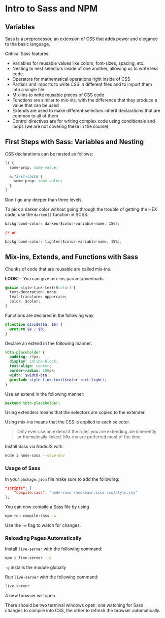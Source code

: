 # Intro to Sass and NPM

## Variables

Sass is a preprocessor, an extension of CSS that adds power and elegance to the basic language.

Critical Sass features:

- Variables for reusable values like colors, font-sizes, spacing, etc.
- Nesting to nest selectors inside of one another, allowing us to write less code.
- Operators for mathematical operations right inside of CSS
- Partials and imports to write CSS in different files and to import them into a single file
- Mix-ins to write reusable pieces of CSS code
- Functions are similar to mix-ins, with the difference that they produce a value that can be used
- Extends are used to make different selectors inherit declarations that are common to all of them
- Control directives are for writing complex code using conditionals and loops (we are not covering these in the course)

## First Steps with Sass: Variables and Nesting

CSS declarations can be nested as follows:

```css
li {
  some-prop: some-value;

  &:first-child {
    some-prop: some-value;
  }
}
```

Don't go any deeper than three levels.

To pick a darker color without going through the trouble of getting the HEX code, use the `darken()` function in SCSS.

```css
background-color: darken($color-variable-name, 15%);

// or

background-color: lighten($color-variable-name, 15%);
```

## Mix-ins, Extends, and Functions with Sass

Chunks of code that are reusable are called mix-ins.

**LOOK!** - You can give mix-ins params/overloads

```css
@mixin style-link-text($color) {
  text-decoration: none;
  text-transform: uppercase;
  color: $color;
}
```

Functions are declared in the following way:

```scss
@function divide($a, $b) {
  @return $a / $b;
}
```

Declare an extend in the following manner:

```scss
%btn-placeholder {
  padding: 10px;
  display: inline-block;
  text-align: center;
  border-radius: 100px;
  width: $width-btn;
  @include style-link-text($color-text-light);
}
```

Use an extend in the following manner:

```scss
@extend %btn-placeholder;
```

Using extenders means that the selectors are copied to the extender.

Using mix-ins means that the CSS is applied to each selector.

> Only ever use an extend if the rules you are extending are inherently or thematically linked.
> Mix-ins are preferred most of the time.


Install Sass via NodeJS with:

```bash
node i node-sass --save-dev
```

### Usage of Sass

In your `package.json` file make sure to add the following:

```json
"scripts": {
    "compile:sass": "node-sass sass/main.scss css/style.css"
},
```

You can now compile a Sass file by using

```bash
npm run compile:sass -w
```

Use the `-w` flag to watch for changes.

### Reloading Pages Automatically

Install `live-server` with the following command:

```bash
npm i live-server --g
```

`-g` installs the module globally

Run `live-server` with the following command:

```bash
live-server
```

A new browser will open.

There should be two terminal windows open: one watching for Sass changes to compile into CSS, the other to refresh the browser automatically.

